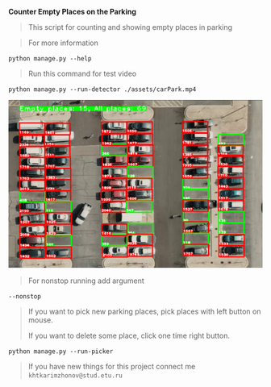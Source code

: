 **Counter Empty Places on the Parking** 
>This script for counting and showing empty places in parking
>

> For more information
```
python manage.py --help
```
> Run this command for test video

```
python manage.py --run-detector ./assets/carPark.mp4
```
![This is an image](./data/example.png)
> For nonstop running add argument
```
--nonstop
```
> If you want to pick new parking places, pick places with left button on mouse.
> 
> If you want to delete some place, click one time right button.
```
python manage.py --run-picker
```
> If you have new things for this project connect me
```khtkarimzhonov@stud.etu.ru```
